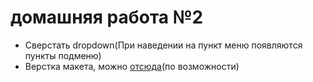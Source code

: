 #  домашняя работа №2


- Сверстать dropdown(При наведении на пункт меню появляются пункты подменю)
- Верстка макета, можно [отсюда](https://freebiesbug.com/psd-freebies/mogo-free-one-page-psd-template/)(по возможности)
